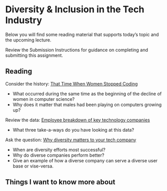 # Diversity & Inclusion in the Tech Industry
Below you will find some reading material that supports today’s topic and the upcoming lecture.

Review the Submission Instructions for guidance on completing and submitting this assignment.

## Reading
Consider the history: [That Time When Women Stopped Coding](https://www.npr.org/sections/money/2014/10/21/357629765/when-women-stopped-coding)

* What occurred during the same time as the beginning of the decline of women in computer science?
* Why does it matter that males had been playing on computers growing up?

Review the data: [Employee breakdown of key technology companies](https://informationisbeautiful.net/visualizations/diversity-in-tech/)

* What three take-a-ways do you have looking at this data?

Ask the question: [Why diversity matters to your tech company](https://www.usatoday.com/story/tech/columnist/2015/07/21/why-diversity-matters-your-tech-company/30419871/)

* When are diversity efforts most successful?
* Why do diverse companies perform better?
* Give an example of how a diverse company can serve a diverse user base or vise-versa.


## Things I want to know more about